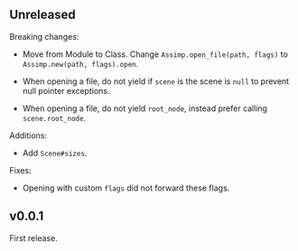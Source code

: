 ## Unreleased

Breaking changes:
- Move from Module to Class.
  Change `Assimp.open_file(path, flags)` to `Assimp.new(path, flags).open`.

- When opening a file, do not yield if `scene` is the scene is `null` to
  prevent null pointer exceptions.

- When opening a file, do not yield `root_node`,
  instead prefer calling `scene.root_node`.

Additions:
- Add `Scene#sizes`.

Fixes:
- Opening with custom `flags` did not forward these flags.

## v0.0.1

First release.
